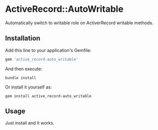 # ActiveRecord::AutoWritable

Automatically switch to writable role on ActiverRecord writable methods.

## Installation

Add this line to your application's Gemfile:

```ruby
gem 'active_record-auto_writable'
```

And then execute:

```
bundle install
```

Or install it yourself as:

```
gem install active_record-auto_writable
```

## Usage

Just install and it works.
